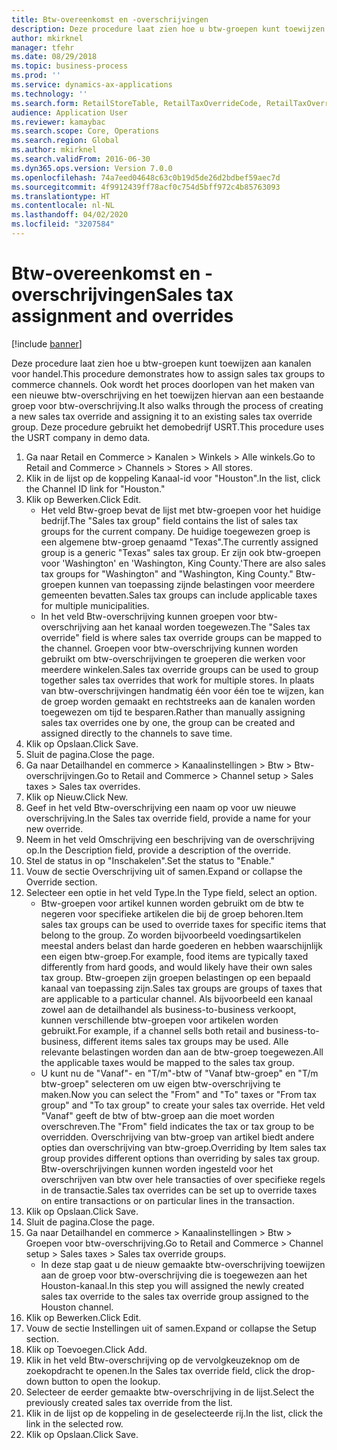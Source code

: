 ```yaml
---
title: Btw-overeenkomst en -overschrijvingen
description: Deze procedure laat zien hoe u btw-groepen kunt toewijzen aan kanalen voor handel.
author: mkirknel
manager: tfehr
ms.date: 08/29/2018
ms.topic: business-process
ms.prod: ''
ms.service: dynamics-ax-applications
ms.technology: ''
ms.search.form: RetailStoreTable, RetailTaxOverrideCode, RetailTaxOverrideGroup
audience: Application User
ms.reviewer: kamaybac
ms.search.scope: Core, Operations
ms.search.region: Global
ms.author: mkirknel
ms.search.validFrom: 2016-06-30
ms.dyn365.ops.version: Version 7.0.0
ms.openlocfilehash: 74a7eed04648c63c0b19d5de26d2bdbef59aec7d
ms.sourcegitcommit: 4f9912439ff78acf0c754d5bff972c4b85763093
ms.translationtype: HT
ms.contentlocale: nl-NL
ms.lasthandoff: 04/02/2020
ms.locfileid: "3207584"
---
```

# <a name="sales-tax-assignment-and-overrides"></a><span data-ttu-id="7390c-103">Btw-overeenkomst en -overschrijvingen</span><span class="sxs-lookup"><span data-stu-id="7390c-103">Sales tax assignment and overrides</span></span>

[!include [banner](../../includes/banner.md)]

<span data-ttu-id="7390c-104">Deze procedure laat zien hoe u btw-groepen kunt toewijzen aan kanalen voor handel.</span><span class="sxs-lookup"><span data-stu-id="7390c-104">This procedure demonstrates how to assign sales tax groups to commerce channels.</span></span> <span data-ttu-id="7390c-105">Ook wordt het proces doorlopen van het maken van een nieuwe btw-overschrijving en het toewijzen hiervan aan een bestaande groep voor btw-overschrijving.</span><span class="sxs-lookup"><span data-stu-id="7390c-105">It also walks through the process of creating a new sales tax override and assigning it to an existing sales tax override group.</span></span> <span data-ttu-id="7390c-106">Deze procedure gebruikt het demobedrijf USRT.</span><span class="sxs-lookup"><span data-stu-id="7390c-106">This procedure uses the USRT company in demo data.</span></span>

1. <span data-ttu-id="7390c-107">Ga naar Retail en Commerce > Kanalen > Winkels > Alle winkels.</span><span class="sxs-lookup"><span data-stu-id="7390c-107">Go to Retail and Commerce > Channels > Stores > All stores.</span></span>
2. <span data-ttu-id="7390c-108">Klik in de lijst op de koppeling Kanaal-id voor "Houston".</span><span class="sxs-lookup"><span data-stu-id="7390c-108">In the list, click the Channel ID link for "Houston."</span></span>
3. <span data-ttu-id="7390c-109">Klik op Bewerken.</span><span class="sxs-lookup"><span data-stu-id="7390c-109">Click Edit.</span></span>
    * <span data-ttu-id="7390c-110">Het veld Btw-groep bevat de lijst met btw-groepen voor het huidige bedrijf.</span><span class="sxs-lookup"><span data-stu-id="7390c-110">The "Sales tax group" field contains the list of sales tax groups for the current company.</span></span> <span data-ttu-id="7390c-111">De huidige toegewezen groep is een algemene btw-groep genaamd "Texas".</span><span class="sxs-lookup"><span data-stu-id="7390c-111">The currently assigned group is a generic "Texas" sales tax group.</span></span> <span data-ttu-id="7390c-112">Er zijn ook btw-groepen voor 'Washington' en 'Washington, King County.'</span><span class="sxs-lookup"><span data-stu-id="7390c-112">There are also sales tax groups for "Washington" and "Washington, King County."</span></span> <span data-ttu-id="7390c-113">Btw-groepen kunnen van toepassing zijnde belastingen voor meerdere gemeenten bevatten.</span><span class="sxs-lookup"><span data-stu-id="7390c-113">Sales tax groups can include applicable taxes for multiple municipalities.</span></span>  
    * <span data-ttu-id="7390c-114">In het veld Btw-overschrijving kunnen groepen voor btw-overschrijving aan het kanaal worden toegewezen.</span><span class="sxs-lookup"><span data-stu-id="7390c-114">The "Sales tax override" field is where sales tax override groups can be mapped to the channel.</span></span> <span data-ttu-id="7390c-115">Groepen voor btw-overschrijving kunnen worden gebruikt om btw-overschrijvingen te groeperen die werken voor meerdere winkelen.</span><span class="sxs-lookup"><span data-stu-id="7390c-115">Sales tax override groups can be used to group together sales tax overrides that work for multiple stores.</span></span> <span data-ttu-id="7390c-116">In plaats van btw-overschrijvingen handmatig één voor één toe te wijzen, kan de groep worden gemaakt en rechtstreeks aan de kanalen worden toegewezen om tijd te besparen.</span><span class="sxs-lookup"><span data-stu-id="7390c-116">Rather than manually assigning sales tax overrides one by one, the group can be created and assigned directly to the channels to save time.</span></span>  
4. <span data-ttu-id="7390c-117">Klik op Opslaan.</span><span class="sxs-lookup"><span data-stu-id="7390c-117">Click Save.</span></span>
5. <span data-ttu-id="7390c-118">Sluit de pagina.</span><span class="sxs-lookup"><span data-stu-id="7390c-118">Close the page.</span></span>
6. <span data-ttu-id="7390c-119">Ga naar Detailhandel en commerce > Kanaalinstellingen > Btw > Btw-overschrijvingen.</span><span class="sxs-lookup"><span data-stu-id="7390c-119">Go to Retail and Commerce > Channel setup > Sales taxes > Sales tax overrides.</span></span>
7. <span data-ttu-id="7390c-120">Klik op Nieuw.</span><span class="sxs-lookup"><span data-stu-id="7390c-120">Click New.</span></span>
8. <span data-ttu-id="7390c-121">Geef in het veld Btw-overschrijving een naam op voor uw nieuwe overschrijving.</span><span class="sxs-lookup"><span data-stu-id="7390c-121">In the Sales tax override field, provide a name for your new override.</span></span>
9. <span data-ttu-id="7390c-122">Neem in het veld Omschrijving een beschrijving van de overschrijving op.</span><span class="sxs-lookup"><span data-stu-id="7390c-122">In the Description field, provide a description of the override.</span></span>
10. <span data-ttu-id="7390c-123">Stel de status in op "Inschakelen".</span><span class="sxs-lookup"><span data-stu-id="7390c-123">Set the status to "Enable."</span></span>
11. <span data-ttu-id="7390c-124">Vouw de sectie Overschrijving uit of samen.</span><span class="sxs-lookup"><span data-stu-id="7390c-124">Expand or collapse the Override section.</span></span>
12. <span data-ttu-id="7390c-125">Selecteer een optie in het veld Type.</span><span class="sxs-lookup"><span data-stu-id="7390c-125">In the Type field, select an option.</span></span>
    * <span data-ttu-id="7390c-126">Btw-groepen voor artikel kunnen worden gebruikt om de btw te negeren voor specifieke artikelen die bij de groep behoren.</span><span class="sxs-lookup"><span data-stu-id="7390c-126">Item sales tax groups can be used to override taxes for specific items that belong to the group.</span></span> <span data-ttu-id="7390c-127">Zo worden bijvoorbeeld voedingsartikelen meestal anders belast dan harde goederen en hebben waarschijnlijk een eigen btw-groep.</span><span class="sxs-lookup"><span data-stu-id="7390c-127">For example, food items are typically taxed differently from hard goods, and would likely have their own sales tax group.</span></span> <span data-ttu-id="7390c-128">Btw-groepen zijn groepen belastingen op een bepaald kanaal van toepassing zijn.</span><span class="sxs-lookup"><span data-stu-id="7390c-128">Sales tax groups are groups of taxes that are applicable to a particular channel.</span></span> <span data-ttu-id="7390c-129">Als bijvoorbeeld een kanaal zowel aan de detailhandel als business-to-business verkoopt, kunnen verschillende btw-groepen voor artikelen worden gebruikt.</span><span class="sxs-lookup"><span data-stu-id="7390c-129">For example, if a channel sells both retail and business-to-business, different items sales tax groups may be used.</span></span> <span data-ttu-id="7390c-130">Alle relevante belastingen worden dan aan de btw-groep toegewezen.</span><span class="sxs-lookup"><span data-stu-id="7390c-130">All the applicable taxes would be mapped to the sales tax group.</span></span>  
    * <span data-ttu-id="7390c-131">U kunt nu de "Vanaf"- en "T/m"-btw of "Vanaf btw-groep" en "T/m btw-groep" selecteren om uw eigen btw-overschrijving te maken.</span><span class="sxs-lookup"><span data-stu-id="7390c-131">Now you can select the "From" and "To" taxes or "From tax group" and "To tax group" to create your sales tax override.</span></span> <span data-ttu-id="7390c-132">Het veld "Vanaf" geeft de btw of btw-groep aan die moet worden overschreven.</span><span class="sxs-lookup"><span data-stu-id="7390c-132">The "From" field indicates the tax or tax group to be overridden.</span></span> <span data-ttu-id="7390c-133">Overschrijving van btw-groep van artikel biedt andere opties dan overschrijving van btw-groep.</span><span class="sxs-lookup"><span data-stu-id="7390c-133">Overriding by Item sales tax group provides different options than overriding by sales tax group.</span></span> <span data-ttu-id="7390c-134">Btw-overschrijvingen kunnen worden ingesteld voor het overschrijven van btw over hele transacties of over specifieke regels in de transactie.</span><span class="sxs-lookup"><span data-stu-id="7390c-134">Sales tax overrides can be set up to override taxes on entire transactions or on particular lines in the transaction.</span></span>  
13. <span data-ttu-id="7390c-135">Klik op Opslaan.</span><span class="sxs-lookup"><span data-stu-id="7390c-135">Click Save.</span></span>
14. <span data-ttu-id="7390c-136">Sluit de pagina.</span><span class="sxs-lookup"><span data-stu-id="7390c-136">Close the page.</span></span>
15. <span data-ttu-id="7390c-137">Ga naar Detailhandel en commerce > Kanaalinstellingen > Btw > Groepen voor btw-overschrijving.</span><span class="sxs-lookup"><span data-stu-id="7390c-137">Go to Retail and Commerce > Channel setup > Sales taxes > Sales tax override groups.</span></span>
    * <span data-ttu-id="7390c-138">In deze stap gaat u de nieuw gemaakte btw-overschrijving toewijzen aan de groep voor btw-overschrijving die is toegewezen aan het Houston-kanaal.</span><span class="sxs-lookup"><span data-stu-id="7390c-138">In this step you will assigned the newly created sales tax override to the sales tax override group assigned to the Houston channel.</span></span>  
16. <span data-ttu-id="7390c-139">Klik op Bewerken.</span><span class="sxs-lookup"><span data-stu-id="7390c-139">Click Edit.</span></span>
17. <span data-ttu-id="7390c-140">Vouw de sectie Instellingen uit of samen.</span><span class="sxs-lookup"><span data-stu-id="7390c-140">Expand or collapse the Setup section.</span></span>
18. <span data-ttu-id="7390c-141">Klik op Toevoegen.</span><span class="sxs-lookup"><span data-stu-id="7390c-141">Click Add.</span></span>
19. <span data-ttu-id="7390c-142">Klik in het veld Btw-overschrijving op de vervolgkeuzeknop om de zoekopdracht te openen.</span><span class="sxs-lookup"><span data-stu-id="7390c-142">In the Sales tax override field, click the drop-down button to open the lookup.</span></span>
20. <span data-ttu-id="7390c-143">Selecteer de eerder gemaakte btw-overschrijving in de lijst.</span><span class="sxs-lookup"><span data-stu-id="7390c-143">Select the previously created sales tax override from the list.</span></span>
21. <span data-ttu-id="7390c-144">Klik in de lijst op de koppeling in de geselecteerde rij.</span><span class="sxs-lookup"><span data-stu-id="7390c-144">In the list, click the link in the selected row.</span></span>
22. <span data-ttu-id="7390c-145">Klik op Opslaan.</span><span class="sxs-lookup"><span data-stu-id="7390c-145">Click Save.</span></span>

